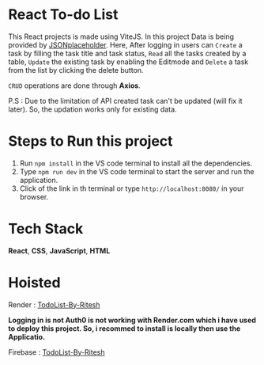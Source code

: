 # React To-do List

This React projects is  made using ViteJS. In this project Data is being provided by [JSONplaceholder](https://jsonplaceholder.typicode.com/). Here, After logging in users can ``Create`` a task by filling the task title and task status, ``Read`` all the tasks created by a table, ``Update`` the existing task by  enabling the Editmode and  ``Delete`` a task from the list by clicking the delete button.


``CRUD`` operations are done through **Axios**.

P.S : Due to the limitation of API created task can't be updated (will fix it later). So, the updation works only for existing data.

# Steps to Run this project
1. Run ``npm install`` in the VS code terminal to  install all the dependencies.
2. Type ``npm run dev`` in the VS code terminal to start the server and run the application.
3. Click of the link in th terminal or type  ``http://localhost:8080/`` in your browser.

# Tech Stack

**React**, **CSS**, **JavaScript**, **HTML**

# Hoisted

Render : [TodoList-By-Ritesh](https://reacttodolistbyritesh.onrender.com/)

**Logging in is not Auth0 is not working with Render.com which i have used to deploy this project. So, i recommed to install is locally then use the Applicatio.**

Firebase : [TodoList-By-Ritesh](https://todolist-11a31.web.app/)


